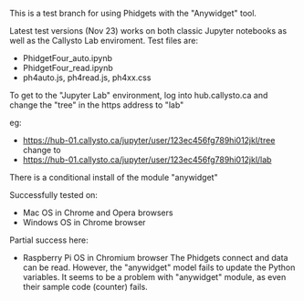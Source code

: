 This is a test branch for using Phidgets with the "Anywidget" tool.

Latest test versions (Nov 23) works on both classic Jupyter notebooks as well as the  Callysto Lab enviroment. Test files are:
- PhidgetFour_auto.ipynb
- PhidgetFour_read.ipynb
- ph4auto.js, ph4read.js, ph4xx.css

To get to the "Jupyter Lab" environment, log into hub.callysto.ca and change the "tree" in the https address to "lab"

eg:

- https://hub-01.callysto.ca/jupyter/user/123ec456fg789hi012jkl/tree  change to
- https://hub-01.callysto.ca/jupyter/user/123ec456fg789hi012jkl/lab

There is a conditional install of the module "anywidget"

Successfully tested on:
- Mac OS in Chrome and Opera browsers
- Windows OS in Chrome browser

Partial success here:
- Raspberry Pi OS in Chromium browser
The Phidgets connect and data can be read. However, the "anywidget" model fails to update the Python variables.
It seems to be a problem with "anywidget" module, as even their sample code (counter) fails. 

